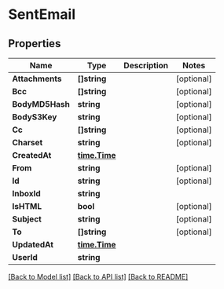 # SentEmail

## Properties

Name | Type | Description | Notes
------------ | ------------- | ------------- | -------------
**Attachments** | **[]string** |  | [optional] 
**Bcc** | **[]string** |  | [optional] 
**BodyMD5Hash** | **string** |  | [optional] 
**BodyS3Key** | **string** |  | [optional] 
**Cc** | **[]string** |  | [optional] 
**Charset** | **string** |  | [optional] 
**CreatedAt** | [**time.Time**](time.Time.md) |  | 
**From** | **string** |  | [optional] 
**Id** | **string** |  | [optional] 
**InboxId** | **string** |  | 
**IsHTML** | **bool** |  | [optional] 
**Subject** | **string** |  | [optional] 
**To** | **[]string** |  | [optional] 
**UpdatedAt** | [**time.Time**](time.Time.md) |  | 
**UserId** | **string** |  | 

[[Back to Model list]](../README.md#documentation-for-models) [[Back to API list]](../README.md#documentation-for-api-endpoints) [[Back to README]](../README.md)


